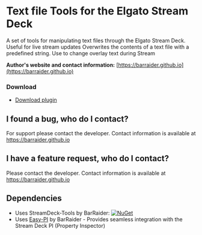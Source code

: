 # Text file Tools for the Elgato Stream Deck

A set of tools for manipulating text files through the Elgato Stream Deck. Useful for live stream updates
Overwrites the contents of a text file with a predefined string. Use to change overlay text during Stream

**Author's website and contact information:** [https://barraider.github.io](https://barraider.github.io)

### Download

* [Download plugin](https://github.com/BarRaider/streamdeck-textfileupdater/releases/)

## I found a bug, who do I contact?
For support please contact the developer. Contact information is available at https://barraider.github.io

## I have a feature request, who do I contact?
Please contact the developer. Contact information is available at https://barraider.github.io

## Dependencies
* Uses StreamDeck-Tools by BarRaider: [![NuGet](https://img.shields.io/nuget/v/streamdeck-tools.svg?style=flat)](https://www.nuget.org/packages/streamdeck-tools)
* Uses [Easy-PI](https://github.com/BarRaider/streamdeck-easypi) by BarRaider - Provides seamless integration with the Stream Deck PI (Property Inspector) 
